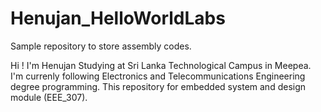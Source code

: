# Henujan_HelloWorldLabs
Sample repository to store assembly codes.

Hi ! I'm Henujan
Studying at Sri Lanka Technological Campus in Meepea.
I'm currenly following Electronics and Telecommunications Engineering degree programming.
This repository for embedded system and design module (EEE_307).
